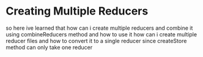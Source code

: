 # Creating Multiple Reducers

so here ive learned that how can i create multiple reducers and combine it
using combineReducers method and how to use it how can i create multiple
reducer files and how to convert it to a single reducer since createStore
method can only take one reducer